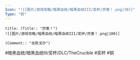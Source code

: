 ```yaml
---
Icon: "![[图片/游戏攻略/暗黑血统/暗黑血统III/奖杯/厉害！.png|30]]"
Type: "铜"
---
```

```ad-common-bronze-trophy
title: (Title:: "厉害！")
![[图片/游戏攻略/暗黑血统/暗黑血统III/奖杯/厉害！.png|100]]

(Comment:: "击败戈尔")
```

#暗黑血统/暗黑血统III/奖杯/DLC/TheCrucible #奖杯 #铜
